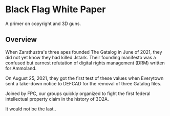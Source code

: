 # Black Flag White Paper

A primer on copyright and 3D guns.

## Overview

When Zarathustra's three apes founded The Gatalog in June of 2021, they did not yet know they had killed Jstark. Their founding manifesto was a confused but earnest refutation of digital rights management (DRM) written for Ammoland.

On August 25, 2021, they got the first test of these values when Everytown sent a take-down notice to DEFCAD for the removal of three Gatalog files.

Joined by FPC, our groups quickly organized to fight the first federal intellectual property claim in the history of 3D2A.

It would not be the last..